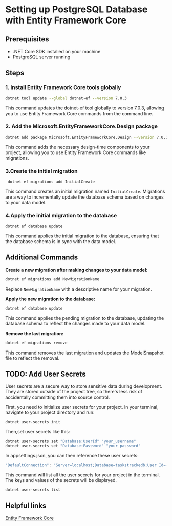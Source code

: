 # Setting up PostgreSQL Database with Entity Framework Core

## Prerequisites

- .NET Core SDK installed on your machine
- PostgreSQL server running

## Steps

### 1. Install Entity Framework Core tools globally

```bash
dotnet tool update --global dotnet-ef --version 7.0.3
```

This command updates the dotnet-ef tool globally to version 7.0.3, allowing you to use Entity Framework Core commands from the command line.

### 2. Add the Microsoft.EntityFrameworkCore.Design package

```bash
dotnet add package Microsoft.EntityFrameworkCore.Design --version 7.0.3
```

This command adds the necessary design-time components to your project, allowing you to use Entity Framework Core commands like migrations.

### 3.Create the initial migration

```bash
 dotnet ef migrations add InitialCreate
```

This command creates an initial migration named `InitialCreate`. Migrations are a way to incrementally update the database schema based on changes to your data model.

### 4.Apply the initial migration to the database

```bash
dotnet ef database update
```

This command applies the initial migration to the database, ensuring that the database schema is in sync with the data model.

## Additional Commands

**Create a new migration after making changes to your data model:**

```bash
dotnet ef migrations add NewMigrationName
```

Replace `NewMigrationName` with a descriptive name for your migration.

**Apply the new migration to the database:**

```bash
dotnet ef database update
```

This command applies the pending migration to the database, updating the database schema to reflect the changes made to your data model.

**Remove the last migration:**

```bash
dotnet ef migrations remove
```

This command removes the last migration and updates the ModelSnapshot file to reflect the removal.


## TODO: Add User Secrets

User secrets are a secure way to store sensitive data during development. They are stored outside of the project tree, so there's less risk of accidentally committing them into source control.

First, you need to initialize user secrets for your project. In your terminal, navigate to your project directory and run:

```bash
dotnet user-secrets init
```

Then,set user secrets like this:

```bash
dotnet user-secrets set "Database:UserId" "your_username"
dotnet user-secrets set "Database:Password" "your_password"
```

In appsettings.json, you can then reference these user secrets:

```bash
"DefaultConnection": "Server=localhost;Database=taskstrackedb;User Id={UserId};Password={Password};MultipleActiveResult"
```

This command will list all the user secrets for your project in the terminal. The keys and values of the secrets will be displayed.

```bash
dotnet user-secrets list
```

## Helpful links

[Entity Framework Core](https://learn.microsoft.com/en-us/ef/core/)
